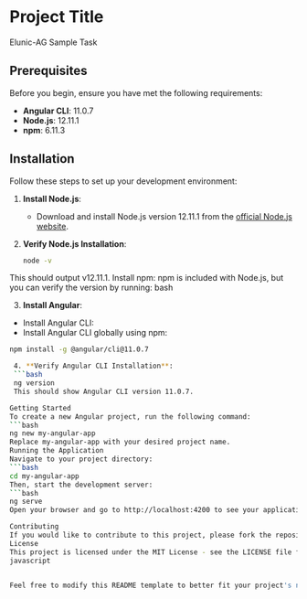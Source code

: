 
# Project Title
Elunic-AG Sample Task

## Prerequisites

Before you begin, ensure you have met the following requirements:

- **Angular CLI**: 11.0.7
- **Node.js**: 12.11.1
- **npm**: 6.11.3

## Installation

Follow these steps to set up your development environment:

1. **Install Node.js**:
   - Download and install Node.js version 12.11.1 from the [official Node.js website](https://nodejs.org/en/download/releases/).

2. **Verify Node.js Installation**:
   ```bash
   node -v
This should output v12.11.1.
Install npm:
npm is included with Node.js, but you can verify the version by running:
bash

 3. **Install Angular**:
   - Install Angular CLI:
   - Install Angular CLI globally using npm:
  ```bash
  npm install -g @angular/cli@11.0.7

   4. **Verify Angular CLI Installation**:
   ```bash
   ng version
   This should show Angular CLI version 11.0.7.

Getting Started
To create a new Angular project, run the following command:
```bash
ng new my-angular-app
Replace my-angular-app with your desired project name.
Running the Application
Navigate to your project directory:
```bash
cd my-angular-app
Then, start the development server:
```bash
ng serve
Open your browser and go to http://localhost:4200 to see your application in action.

Contributing
If you would like to contribute to this project, please fork the repository and submit a pull request.
License
This project is licensed under the MIT License - see the LICENSE file for details.
javascript


Feel free to modify this README template to better fit your project's needs! If you have any further questions or need additional assistance, just let me know!

